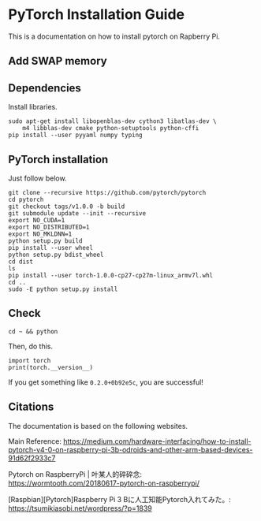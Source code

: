 # PyTorch Installation Guide  

This is a documentation on how to install pytorch on Rapberry Pi.

## Add SWAP memory




## Dependencies

Install libraries.  
```shell
sudo apt-get install libopenblas-dev cython3 libatlas-dev \
    m4 libblas-dev cmake python-setuptools python-cffi
pip install --user pyyaml numpy typing
```

## PyTorch installation

Just follow below.  

```shell
git clone --recursive https://github.com/pytorch/pytorch
cd pytorch
git checkout tags/v1.0.0 -b build
git submodule update --init --recursive
export NO_CUDA=1
export NO_DISTRIBUTED=1
export NO_MKLDNN=1
python setup.py build
pip install --user wheel
python setup.py bdist_wheel
cd dist
ls
pip install --user torch-1.0.0-cp27-cp27m-linux_armv7l.whl
cd ..
sudo -E python setup.py install
```

## Check
```shell
cd ~ && python
```
Then, do this.
```shell
import torch
print(torch.__version__)
```
If you get something like ```0.2.0+0b92e5c```, you are successful!  

## Citations
The documentation is based on the following websites.

Main Reference:
https://medium.com/hardware-interfacing/how-to-install-pytorch-v4-0-on-raspberry-pi-3b-odroids-and-other-arm-based-devices-91d62f2933c7

Pytorch on RaspberryPi | 叶某人的碎碎念:  
https://wormtooth.com/20180617-pytorch-on-raspberrypi/ 

[Raspbian][Pytorch]Raspberry Pi 3 Bに人工知能Pytorch入れてみた。:  
https://tsumikiasobi.net/wordpress/?p=1839
